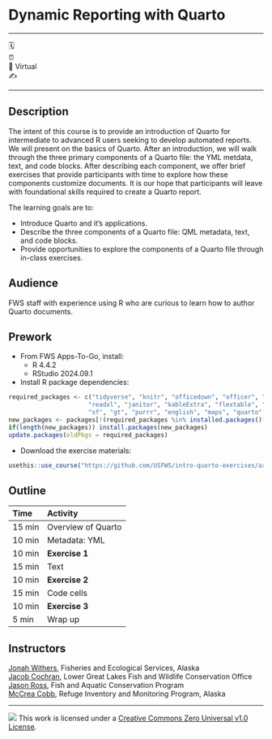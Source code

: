 

# Dynamic Reporting with Quarto

------------------------------------------------------------------------

:spiral_calendar:  
:alarm_clock:  
:hotel: Virtual  
:writing_hand:  

------------------------------------------------------------------------

## Description

The intent of this course is to provide an introduction of Quarto for
intermediate to advanced R users seeking to develop automated reports.
We will present on the basics of Quarto. After an introduction, we will
walk through the three primary components of a Quarto file: the YML
metdata, text, and code blocks. After describing each component, we
offer brief exercises that provide participants with time to explore how
these components customize documents. It is our hope that participants
will leave with foundational skills required to create a Quarto report.

The learning goals are to:

- Introduce Quarto and it’s applications.
- Describe the three components of a Quarto file: QML metadata, text,
  and code blocks.
- Provide opportunities to explore the components of a Quarto file
  through in-class exercises.

## Audience

FWS staff with experience using R who are curious to learn how to author
Quarto documents.

## Prework

- From FWS Apps-To-Go, install:
  - R 4.4.2
  - RStudio 2024.09.1
- Install R package dependencies:

``` r
required_packages <- c("tidyverse", "knitr", "officedown", "officer", "lubridate",
                      "readxl", "janitor", "kableExtra", "flextable", "mapview", 
                      "sf", "gt", "purrr", "english", "maps", "quarto", "usethis")
new_packages <- packages[!(required_packages %in% installed.packages()[,"Package"])]
if(length(new_packages)) install.packages(new_packages)
update.packages(oldPkgs = required_packages)
```

- Download the exercise materials:

``` r
usethis::use_course("https://github.com/USFWS/intro-quarto-exercises/archive/refs/heads/main.zip")
```

## Outline

| Time   | Activity           |
|:-------|:-------------------|
| 15 min | Overview of Quarto |
| 10 min | Metadata: YML      |
| 10 min | **Exercise 1**     |
| 15 min | Text               |
| 10 min | **Exercise 2**     |
| 15 min | Code cells         |
| 10 min | **Exercise 3**     |
| 5 min  | Wrap up            |

## Instructors

[Jonah Withers](mailto:jonah_withers@fws.gov), Fisheries and Ecological
Services, Alaska  
[Jacob Cochran](mailto:jacob_cochran@fws.gov), Lower Great Lakes Fish and 
Wildlife Conservation Office  
[Jason Ross](mailto:jason_ross@fws.gov), Fish and Aquatic Conservation
Program  
[McCrea Cobb](mailto:mccrea_cobb@fws.gov), Refuge Inventory and
Monitoring Program, Alaska

------------------------------------------------------------------------

![](https://i.creativecommons.org/l/zero/1.0/88x31.png) This work is
licensed under a [Creative Commons Zero Universal v1.0
License](https://creativecommons.org/publicdomain/zero/1.0/).
